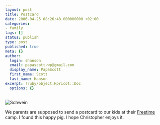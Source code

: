 ```yaml
---
layout: post
title: Postcard
date: 2006-04-25 08:26:48.000000000 +02:00
categories:
- family
tags: []
status: publish
type: post
published: true
meta: {}
author:
  login: shanson
  email: papascott-wp@gmail.com
  display_name: PapaScott
  first_name: Scott
  last_name: Hanson
excerpt: !ruby/object:Hpricot::Doc
  options: {}
---
```

<p><img src="https://www.papascott.de/wordpress/wp-content/uploads/2006/04/schwein.jpg" alt="Schwein" /></p>
<p>We parents are supposed to send a postcard to our kids at their <a href="https://www.papascott.de/archives/2006/04/23/freetime-20/">Freetime</a> camp. I found this happy pig. I hope Christopher enjoys it.</p>
